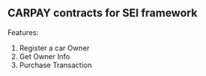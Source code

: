 ## CARPAY contracts for SEI framework
Features:
1. Register a car Owner
2. Get Owner Info
3. Purchase Transaction
